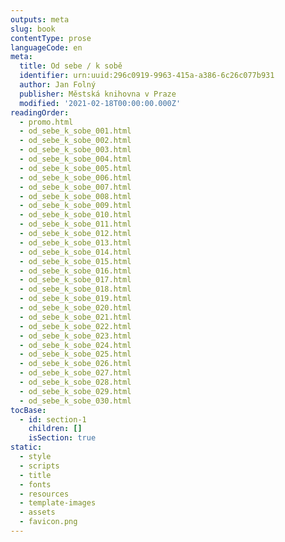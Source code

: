 ```yaml
---
outputs: meta
slug: book
contentType: prose
languageCode: en
meta:
  title: Od sebe / k sobě
  identifier: urn:uuid:296c0919-9963-415a-a386-6c26c077b931
  author: Jan Folný
  publisher: Městská knihovna v Praze
  modified: '2021-02-18T00:00:00.000Z'
readingOrder:
  - promo.html
  - od_sebe_k_sobe_001.html
  - od_sebe_k_sobe_002.html
  - od_sebe_k_sobe_003.html
  - od_sebe_k_sobe_004.html
  - od_sebe_k_sobe_005.html
  - od_sebe_k_sobe_006.html
  - od_sebe_k_sobe_007.html
  - od_sebe_k_sobe_008.html
  - od_sebe_k_sobe_009.html
  - od_sebe_k_sobe_010.html
  - od_sebe_k_sobe_011.html
  - od_sebe_k_sobe_012.html
  - od_sebe_k_sobe_013.html
  - od_sebe_k_sobe_014.html
  - od_sebe_k_sobe_015.html
  - od_sebe_k_sobe_016.html
  - od_sebe_k_sobe_017.html
  - od_sebe_k_sobe_018.html
  - od_sebe_k_sobe_019.html
  - od_sebe_k_sobe_020.html
  - od_sebe_k_sobe_021.html
  - od_sebe_k_sobe_022.html
  - od_sebe_k_sobe_023.html
  - od_sebe_k_sobe_024.html
  - od_sebe_k_sobe_025.html
  - od_sebe_k_sobe_026.html
  - od_sebe_k_sobe_027.html
  - od_sebe_k_sobe_028.html
  - od_sebe_k_sobe_029.html
  - od_sebe_k_sobe_030.html
tocBase:
  - id: section-1
    children: []
    isSection: true
static:
  - style
  - scripts
  - title
  - fonts
  - resources
  - template-images
  - assets
  - favicon.png
---
```

